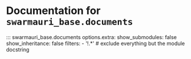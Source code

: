 # Documentation for `swarmauri_base.documents`

::: swarmauri_base.documents
    options.extra:
      show_submodules: false
      show_inheritance: false
      filters:
        - '!.*'  # exclude everything but the module docstring


